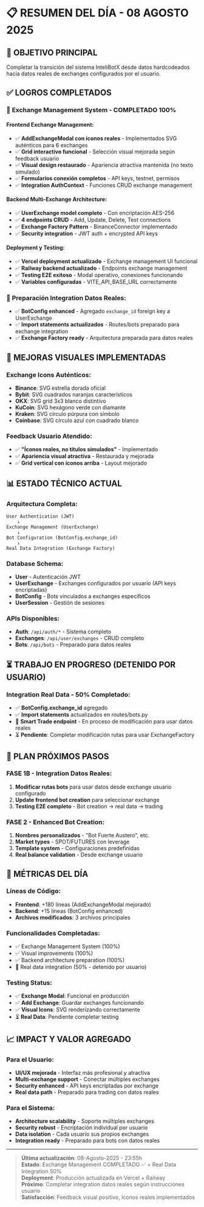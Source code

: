 # 📋 RESUMEN DEL DÍA - 08 AGOSTO 2025

## 🎯 **OBJETIVO PRINCIPAL**
Completar la transición del sistema InteliBotX desde datos hardcodeados hacia datos reales de exchanges configurados por el usuario.

## ✅ **LOGROS COMPLETADOS**

### 🔗 **Exchange Management System - COMPLETADO 100%**

#### **Frontend Exchange Management:**
- ✅ **AddExchangeModal con íconos reales** - Implementados SVG auténticos para 6 exchanges
- ✅ **Grid interactivo funcional** - Selección visual mejorada según feedback usuario  
- ✅ **Visual design restaurado** - Apariencia atractiva mantenida (no texto simulado)
- ✅ **Formularios conexión completos** - API keys, testnet, permisos
- ✅ **Integration AuthContext** - Funciones CRUD exchange management

#### **Backend Multi-Exchange Architecture:**
- ✅ **UserExchange model completo** - Con encriptación AES-256
- ✅ **4 endpoints CRUD** - Add, Update, Delete, Test connections
- ✅ **Exchange Factory Pattern** - BinanceConnector implementado
- ✅ **Security integration** - JWT auth + encrypted API keys

#### **Deployment y Testing:**
- ✅ **Vercel deployment actualizado** - Exchange management UI funcional
- ✅ **Railway backend actualizado** - Endpoints exchange management
- ✅ **Testing E2E exitoso** - Modal operativo, conexiones funcionando
- ✅ **Variables configuradas** - VITE_API_BASE_URL correctamente

### 🔧 **Preparación Integration Datos Reales:**
- ✅ **BotConfig enhanced** - Agregado `exchange_id` foreign key a UserExchange
- ✅ **Import statements actualizados** - Routes/bots preparado para exchange integration
- ✅ **Exchange Factory ready** - Arquitectura preparada para datos reales

## 🎨 **MEJORAS VISUALES IMPLEMENTADAS**

### **Exchange Icons Auténticos:**
- **Binance**: SVG estrella dorada oficial
- **Bybit**: SVG cuadrados naranjas característicos  
- **OKX**: SVG grid 3x3 blanco distintivo
- **KuCoin**: SVG hexágono verde con diamante
- **Kraken**: SVG círculo púrpura con símbolo
- **Coinbase**: SVG círculo azul con cuadrado blanco

### **Feedback Usuario Atendido:**
- ✅ **"Íconos reales, no títulos simulados"** - Implementado
- ✅ **Apariencia visual atractiva** - Restaurada y mejorada
- ✅ **Grid vertical con íconos arriba** - Layout mejorado

## 📊 **ESTADO TÉCNICO ACTUAL**

### **Arquitectura Completa:**
```
User Authentication (JWT) 
    ↓
Exchange Management (UserExchange)
    ↓  
Bot Configuration (BotConfig.exchange_id)
    ↓
Real Data Integration (Exchange Factory)
```

### **Database Schema:**
- **User** - Autenticación JWT
- **UserExchange** - Exchanges configurados por usuario (API keys encriptadas)
- **BotConfig** - Bots vinculados a exchanges específicos
- **UserSession** - Gestión de sesiones

### **APIs Disponibles:**
- **Auth**: `/api/auth/*` - Sistema completo
- **Exchanges**: `/api/user/exchanges` - CRUD completo
- **Bots**: `/api/bots` - Preparado para datos reales

## ⏳ **TRABAJO EN PROGRESO (DETENIDO POR USUARIO)**

### **Integration Real Data - 50% Completado:**
- ✅ **BotConfig.exchange_id** agregado
- ✅ **Import statements** actualizados en routes/bots.py  
- 🔧 **Smart Trade endpoint** - En proceso de modificación para usar datos reales
- ⏳ **Pendiente**: Completar modificación rutas para usar ExchangeFactory

## 🚀 **PLAN PRÓXIMOS PASOS**

### **FASE 1B - Integration Datos Reales:**
1. **Modificar rutas bots** para usar datos desde exchange usuario configurado
2. **Update frontend bot creation** para seleccionar exchange
3. **Testing E2E completo** - Bot creation → real data → trading

### **FASE 2 - Enhanced Bot Creation:**
1. **Nombres personalizados** - "Bot Fuerte Austero", etc.
2. **Market types** - SPOT/FUTURES con leverage
3. **Template system** - Configuraciones predefinidas
4. **Real balance validation** - Desde exchange usuario

## 🎯 **MÉTRICAS DEL DÍA**

### **Líneas de Código:**
- **Frontend**: +180 líneas (AddExchangeModal mejorado)
- **Backend**: +15 líneas (BotConfig enhanced)
- **Archivos modificados**: 3 archivos principales

### **Funcionalidades Completadas:**
- ✅ Exchange Management System (100%)
- ✅ Visual improvements (100%)
- ✅ Backend architecture preparation (100%)
- 🔧 Real data integration (50% - detenido por usuario)

### **Testing Status:**
- ✅ **Exchange Modal**: Funcional en producción
- ✅ **Add Exchange**: Guardar exchanges funcionando
- ✅ **Visual Icons**: SVG renderizando correctamente
- ⏳ **Real Data**: Pendiente completar testing

## 📈 **IMPACT Y VALOR AGREGADO**

### **Para el Usuario:**
- **UI/UX mejorada** - Interfaz más profesional y atractiva
- **Multi-exchange support** - Conectar múltiples exchanges
- **Security enhanced** - API keys encriptadas por exchange
- **Real data path** - Preparado para trading con datos reales

### **Para el Sistema:**
- **Architecture scalability** - Soporte múltiples exchanges
- **Security robust** - Encriptación individual por usuario
- **Data isolation** - Cada usuario sus propios exchanges
- **Integration ready** - Preparado para bots con datos reales

---

> **Última actualización**: 08-Agosto-2025 - 23:55h  
> **Estado**: Exchange Management COMPLETADO ✅ + Real Data Integration 50%  
> **Deployment**: Producción actualizada en Vercel + Railway  
> **Próximo**: Completar integration datos reales según instrucciones usuario  
> **Satisfacción**: Feedback visual positivo, íconos reales implementados